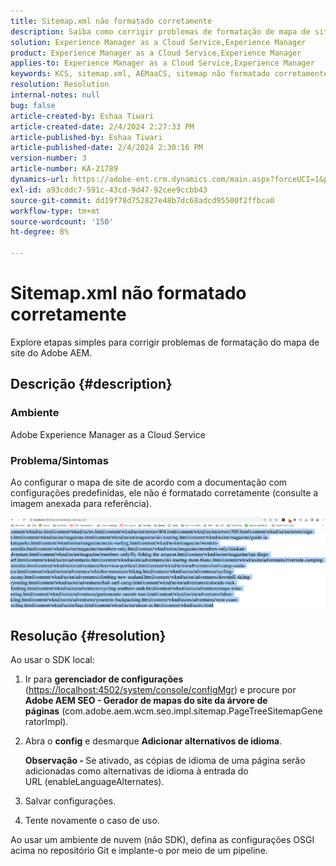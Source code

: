 ```yaml
---
title: Sitemap.xml não formatado corretamente
description: Saiba como corrigir problemas de formatação de mapa de site no Adobe AEM sem complicações.
solution: Experience Manager as a Cloud Service,Experience Manager
product: Experience Manager as a Cloud Service,Experience Manager
applies-to: Experience Manager as a Cloud Service,Experience Manager
keywords: KCS, sitemap.xml, AEMaaCS, sitemap não formatado corretamente, Gerador de mapas do site da árvore de páginas, alternativo de idioma
resolution: Resolution
internal-notes: null
bug: false
article-created-by: Eshaa Tiwari
article-created-date: 2/4/2024 2:27:33 PM
article-published-by: Eshaa Tiwari
article-published-date: 2/4/2024 2:30:16 PM
version-number: 3
article-number: KA-21789
dynamics-url: https://adobe-ent.crm.dynamics.com/main.aspx?forceUCI=1&pagetype=entityrecord&etn=knowledgearticle&id=a654be82-69c3-ee11-9079-6045bd006295
exl-id: a93cddc7-591c-43cd-9d47-92cee9ccbb43
source-git-commit: dd19f78d752827e48b7dc68adcd95500f2ffbca0
workflow-type: tm+mt
source-wordcount: '150'
ht-degree: 8%

---
```


# Sitemap.xml não formatado corretamente


Explore etapas simples para corrigir problemas de formatação do mapa de site do Adobe AEM.

## Descrição {#description}


### <b>Ambiente</b>

Adobe Experience Manager as a Cloud Service



### <b>Problema/Sintomas</b>

Ao configurar o mapa de site de acordo com a documentação com configurações predefinidas, ele não é formatado corretamente (consulte a imagem anexada para referência).

![](assets/___a754be82-69c3-ee11-9079-6045bd006295___.png)


## Resolução {#resolution}


Ao usar o SDK local:

1. Ir para <b>gerenciador de configurações</b> ([https://localhost:4502/system/console/configMgr](http://localhost:4502/system/console/configMgr%29 "Seguir link")) e procure por <b>Adobe AEM SEO - Gerador de mapas do site da árvore de páginas</b> (com.adobe.aem.wcm.seo.impl.sitemap.PageTreeSitemapGeneratorImpl).


2. Abra o <b>config</b> e desmarque <b>Adicionar alternativos de idioma</b>.



   <b>Observação - </b>Se ativado, as cópias de idioma de uma página serão adicionadas como alternativas de idioma à entrada do URL<b> </b>(enableLanguageAlternates).


3. Salvar configurações.


4. Tente novamente o caso de uso.


Ao usar um ambiente de nuvem (não SDK), defina as configurações OSGI acima no repositório Git e implante-o por meio de um pipeline.
